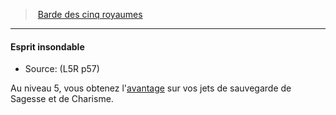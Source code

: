 ﻿---
!GenericItem
Name: Esprit insondable
Source: (L5R p57)
Id: l5r_bard_hd.md#esprit-insondable
ParentLink: l5r_bard_hd.md#barde-des-cinq-royaumes
ParentName: Barde des cinq royaumes
NameLevel: 4
Attributes:
  Name: Esprit insondable
  Markdown: >+
    #### <!--Name-->Esprit insondable<!--/Name-->


    - Source: <!--Source-->(L5R p57)<!--/Source-->


    Au niveau 5, vous obtenez l'[avantage](#avantage) sur vos jets de sauvegarde de Sagesse et de Charisme.

  Source: (L5R p57)
AttributesDictionary: >+
  Name: Esprit insondable

  Markdown: >+

    #### <!--Name-->Esprit insondable<!--/Name-->





    - Source: <!--Source-->(L5R p57)<!--/Source-->





    Au niveau 5, vous obtenez l'[avantage](#avantage) sur vos jets de sauvegarde de Sagesse et de Charisme.



  Source: (L5R p57)

---
> [Barde des cinq royaumes](hd_l5r_bard.md)

---

#### Esprit insondable

- Source: (L5R p57)

Au niveau 5, vous obtenez l'[avantage](#avantage) sur vos jets de sauvegarde de Sagesse et de Charisme.

